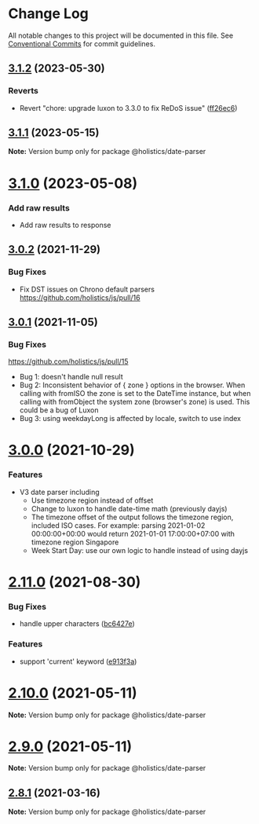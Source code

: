 # Change Log

All notable changes to this project will be documented in this file.
See [Conventional Commits](https://conventionalcommits.org) for commit guidelines.

## [3.1.2](https://github.com/holistics/js/compare/@holistics/date-parser@3.0.2...@holistics/date-parser@3.1.2) (2023-05-30)


### Reverts

* Revert "chore: upgrade luxon to 3.3.0 to fix ReDoS issue" ([ff26ec6](https://github.com/holistics/js/commit/ff26ec6d624db23eb0d404e7177832c6265d2fa8))





## [3.1.1](https://github.com/holistics/js/compare/@holistics/date-parser@3.0.2...@holistics/date-parser@3.1.1) (2023-05-15)

**Note:** Version bump only for package @holistics/date-parser





# [3.1.0](https://github.com/holistics/js/compare/@holistics/date-parser@3.0.2...@holistics/date-parser@3.1.0) (2023-05-08)


### Add raw results

* Add raw results to response





## [3.0.2](https://github.com/holistics/js/compare/@holistics/date-parser@3.0.1...@holistics/date-parser@3.0.2) (2021-11-29)

### Bug Fixes
* Fix DST issues on Chrono default parsers https://github.com/holistics/js/pull/16


## [3.0.1](https://github.com/holistics/js/compare/@holistics/date-parser@3.0.0...@holistics/date-parser@3.0.1) (2021-11-05)

### Bug Fixes

https://github.com/holistics/js/pull/15
* Bug 1: doesn't handle null result
* Bug 2: Inconsistent behavior of { zone } options in the browser. When calling with fromISO the zone is set to the DateTime instance, but when calling with fromObject the system zone (browser's zone) is used. This could be a bug of Luxon
* Bug 3: using weekdayLong is affected by locale, switch to use index


# [3.0.0](https://github.com/holistics/js/compare/@holistics/date-parser@2.9.0...@holistics/date-parser@3.0.0) (2021-10-29)
### Features
* V3 date parser including
  * Use timezone region instead of offset
  * Change to luxon to handle date-time math (previously dayjs)
  * The timezone offset of the output follows the timezone region, included ISO cases. For example: parsing 2021-01-02 00:00:00+00:00 would return 2021-01-01 17:00:00+07:00 with timezone region Singapore
  * Week Start Day: use our own logic to handle instead of using dayjs

# [2.11.0](https://github.com/holistics/js/compare/@holistics/date-parser@2.9.0...@holistics/date-parser@2.11.0) (2021-08-30)


### Bug Fixes

* handle upper characters ([bc6427e](https://github.com/holistics/js/commit/bc6427e9836aa0b80b5b3a6b61b82debca52f0df))


### Features

* support 'current' keyword ([e913f3a](https://github.com/holistics/js/commit/e913f3a4d74ff0823969aaa58bdf3c082fb71427))





# [2.10.0](https://github.com/holistics/js/compare/@holistics/date-parser@2.9.0...@holistics/date-parser@2.10.0) (2021-05-11)

**Note:** Version bump only for package @holistics/date-parser





# [2.9.0](https://github.com/holistics/js/compare/@holistics/date-parser@2.8.1...@holistics/date-parser@2.9.0) (2021-05-11)

**Note:** Version bump only for package @holistics/date-parser





## [2.8.1](https://github.com/holistics/js/compare/@holistics/date-parser@2.8.0...@holistics/date-parser@2.8.1) (2021-03-16)

**Note:** Version bump only for package @holistics/date-parser
